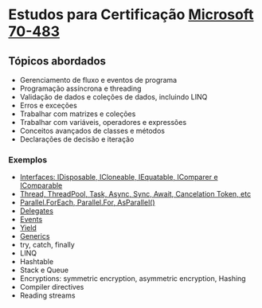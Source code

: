 # Estudos para Certificação [Microsoft 70-483](https://docs.microsoft.com/en-us/learn/certifications/exams/70-483 "Microsoft 70-483")

## Tópicos abordados
- Gerenciamento de fluxo e eventos de programa
- Programação assíncrona e threading
- Validação de dados e coleções de dados, incluindo LINQ
- Erros e exceções
- Trabalhar com matrizes e coleções
- Trabalhar com variáveis, operadores e expressões
- Conceitos avançados de classes e métodos
- Declarações de decisão e iteração

### Exemplos
- [Interfaces: IDisposable, ICloneable, IEquatable, IComparer e IComparable](/PrepToExam70-483/02_Interfaces "Interfaces: IDisposable, ICloneable, IEquatable, IComparer e IComparable") 
- [Thread, ThreadPool, Task, Async, Sync, Await, Cancelation Token, etc](/PrepToExam70-483/01_Exemplos "Thread, ThreadPool, Task, Async, Sync, Await, etc") 
- [Parallel.ForEach, Parallel.For, AsParallel()](/PrepToExam70-483/01_Exemplos#parallel "Parallel.ForEach, Parallel.For, AsParallel()") 
- [Delegates](/PrepToExam70-483/03_Delegates "Delegates")
- [Events](/PrepToExam70-483/04_Events "Events")
- [Yield](/PrepToExam70-483/05_Yield "Yield")
- [Generics](/PrepToExam70-483/06_Generics "Generics")
- try, catch, finally
- LINQ
- Hashtable
- Stack e Queue
- Encryptions: symmetric encryption, asymmetric encryption, Hashing
- Compiler directives
- Reading streams
